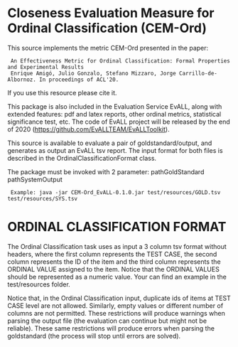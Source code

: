 # Closeness Evaluation Measure for Ordinal Classification (CEM-Ord)
This source implements the metric CEM-Ord presented in the paper:

     An Effectiveness Metric for Ordinal Classification: Formal Properties and Experimental Results
     Enrique Amigó, Julio Gonzalo, Stefano Mizzaro, Jorge Carrillo-de-Albornoz. In proceedings of ACL'20.

If you use this resource please cite it.

This package is also included in the Evaluation Service EvALL, along with extended features: pdf and latex reports, other ordinal metrics, statistical significance test, etc. The code of EvALL project will be released by the end of 2020 (https://github.com/EvALLTEAM/EvALLToolkit).

This source is available to evaluate a pair of goldstandard/output, and generates as output an EvALL tsv report. The input format for both files is described in the OrdinalClassificationFormat class.

The package must be invoked with 2 parameter: pathGoldStandard pathSystemOutput

     Example: java -jar CEM-Ord_EvALL-0.1.0.jar test/resources/GOLD.tsv test/resources/SYS.tsv 

		
# ORDINAL CLASSIFICATION FORMAT

The Ordinal Classification task uses as input a 3 column tsv format without headers, where the first column represents the TEST CASE, the second column represents the ID of the item and the third column represents the ORDINAL VALUE assigned to the item. Notice that the ORDINAL VALUES should be represented as a numeric value. Your can find an example in the test/resources folder.

Notice that, in the Ordinal Classification input, duplicate ids of items at TEST CASE level are not allowed. Similarly, empty values or different number of columns are not permitted. These restrictions will produce warnings when parsing the output file (the evaluation can continue but might not be reliable). These same restrictions will produce errors when parsing the goldstandard (the process will stop until errors are solved).